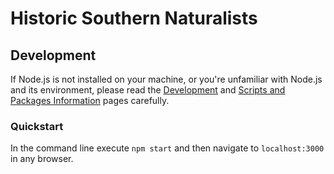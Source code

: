 # Historic Southern Naturalists

## Development
If Node.js is not installed on your machine, or you're unfamiliar with Node.js and its environment, please read the [Development](https://github.com/CDH-SC/historic-southern-naturalists/wiki/Development) and [Scripts and Packages Information](https://github.com/CDH-SC/historic-southern-naturalists/wiki/Scripts-and-Packages) pages carefully.

### Quickstart
In the command line execute `npm start` and then navigate to `localhost:3000` in any browser.
